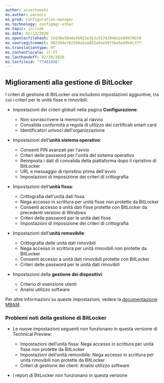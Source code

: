```yaml
---
author: aczechowski
ms.author: aaroncz
ms.prod: configuration-manager
ms.technology: configmgr-other
ms.topic: include
ms.date: 02/13/2020
ms.openlocfilehash: 19d38e50dda56923e3b3c91743946e2e08470b50
ms.sourcegitcommit: 982394e762589a5aa855a0ee5875ba5ed9e0c377
ms.translationtype: HT
ms.contentlocale: it-IT
ms.lasthandoff: 02/20/2020
ms.locfileid: "77481036"
---
```

## <a name="bkmk_bitlocker"></a> Miglioramenti alla gestione di BitLocker

<!--5925683-->

I criteri di gestione di BitLocker ora includono impostazioni aggiuntive, tra cui i criteri per le unità fisse e rimovibili:

- Impostazioni dei criteri globali nella pagina **Configurazione**:

  - Non sovrascrivere la memoria al riavvio
  - Convalida conformità a regola di utilizzo dei certificati smart card
  - Identificatori univoci dell'organizzazione

- Impostazioni dell’**unità sistema operativo**:

  - Consenti PIN avanzati per l'avvio
  - Criteri delle password per l'unità del sistema operativo
  - Reimposta i dati di convalida della piattaforma dopo il ripristino di BitLocker
  - URL e messaggio di ripristino prima dell'avvio
  - Impostazioni di imposizione dei criteri di crittografia

- Impostazioni dell’**unità fissa**:

  - Crittografia dell'unità dati fissa
  - Nega accesso in scrittura per unità fisse non protette da BitLocker
  - Consenti accesso a unità dati fisse protette con BitLocker da precedenti versioni di Windows
  - Criteri delle password per le unità dati fisse
  - Impostazioni di imposizione dei criteri di crittografia

- Impostazioni dell’**unità removibile**:

  - Crittografia delle unità dati rimovibili
  - Nega accesso in scrittura per unità rimovibili non protette da BitLocker
  - Consenti accesso a unità dati rimovibili protette con BitLocker
  - Criteri delle password per le unità dati rimovibili

- Impostazioni della **gestione dei dispositivi**:

  - Criterio di esenzione utenti
  - Analisi utilizzo software

Per altre informazioni su queste impostazioni, vedere la [documentazione MBAM](https://docs.microsoft.com/microsoft-desktop-optimization-pack/mbam-v25/planning-for-mbam-25-group-policy-requirements).

### <a name="bitlocker-management-known-issues"></a>Problemi noti della gestione di BitLocker

- Le nuove impostazioni seguenti non funzionano in questa versione di Technical Preview:

  - Impostazioni dell’unità fissa: Nega accesso in scrittura per unità fisse non protette da BitLocker
  - Impostazioni dell’unità removibile: Nega accesso in scrittura per unità rimovibili non protette da BitLocker
  - Criteri di gestione dei client: Analisi utilizzo software

- I report di BitLocker non funzionano in questa versione
